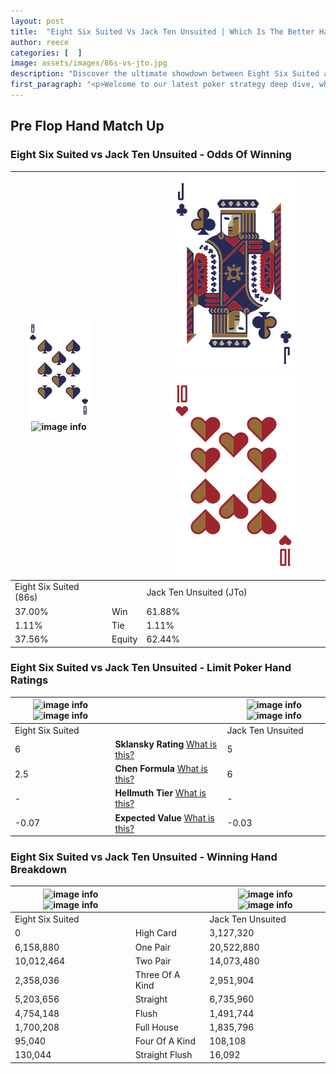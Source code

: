 ```yaml
---
layout: post
title:  "Eight Six Suited Vs Jack Ten Unsuited | Which Is The Better Hand In Poker? A Complete Guide"
author: reece
categories: [  ]
image: assets/images/86s-vs-jto.jpg
description: "Discover the ultimate showdown between Eight Six Suited and Jack Ten Unsuited in poker! Uncover the odds, strategies, and scenarios where one hand triumphs over the other. Get ready to up your poker game with this thrilling analysis."
first_paragraph: "<p>Welcome to our latest poker strategy deep dive, where we're pitting two distinct hands against each other in a high-stakes showdown: Eight Six Suited vs Jack Ten Unsuited.</p><p>In the dynamic world of poker, every decision counts, and knowing which hand holds the upper hand is key to your success at the table.</p><p>In this article, we'll dissect these two hands, explore the scenarios where one dominates the other, and equip you with the knowledge to make strategic choices that can tip the odds in your favor.</p><p>Get ready to unravel the intriguing dynamics of these poker hands and elevate your game to new heights.</p>"
---
```




[comment]: # (sp0)

## Pre Flop Hand Match Up

<div class="table hand-ratings" markdown="1"> 



### Eight Six Suited vs Jack Ten Unsuited - Odds Of Winning


    
| ![image info](assets/images/hand1/8.png) ![image info](assets/images/hand1/6s.png) |  | ![image info](assets/images/hand2/J.png) ![image info](assets/images/hand2/To.png) |
| -------- | -------- | -------- |
| Eight Six Suited (86s) |  | Jack Ten Unsuited (JTo) |
| 37.00% | Win | 61.88% |
| 1.11% | Tie | 1.11% |
| 37.56% | Equity | 62.44% |




[comment]: # (sp1)



### Eight Six Suited vs Jack Ten Unsuited - Limit Poker Hand Ratings


    
| ![image info](https://www.riverpairs.com/assets/images/hand1/8.png) ![image info](https://www.riverpairs.com/assets/images/hand1/6s.png) |  | ![image info](https://www.riverpairs.com/assets/images/hand2/J.png) ![image info](https://www.riverpairs.com/assets/images/hand2/To.png) |
| -------- | -------- | -------- |
| Eight Six Suited |  | Jack Ten Unsuited |
| 6 | **Sklansky Rating** [What is this?](/sklansky-rating-explained) | 5 |
| 2.5 | **Chen Formula** [What is this?](/chen-formula-explained) | 6 |
| - | **Hellmuth Tier** [What is this?](/Hellmuth-tier-explained) | - |
| -0.07 | **Expected Value** [What is this?](/expected-value-explained) | -0.03 |




[comment]: # (sp2)



### Eight Six Suited vs Jack Ten Unsuited - Winning Hand Breakdown


    
| ![image info](https://www.riverpairs.com/assets/images/hand1/8.png) ![image info](https://www.riverpairs.com/assets/images/hand1/6s.png) |  | ![image info](https://www.riverpairs.com/assets/images/hand2/J.png) ![image info](https://www.riverpairs.com/assets/images/hand2/To.png) |
| -------- | -------- | -------- |
| Eight Six Suited |  | Jack Ten Unsuited |
| 0 | High Card | 3,127,320 |
| 6,158,880 | One Pair | 20,522,880 |
| 10,012,464 | Two Pair | 14,073,480 |
| 2,358,036 | Three Of A Kind | 2,951,904 |
| 5,203,656 | Straight | 6,735,960 |
| 4,754,148 | Flush | 1,491,744 |
| 1,700,208 | Full House | 1,835,796 |
| 95,040 | Four Of A Kind | 108,108 |
| 130,044 | Straight Flush | 16,092 |




[comment]: # (sp3)



</div>

[comment]: # (sp4)



[comment]: # (sp5)

